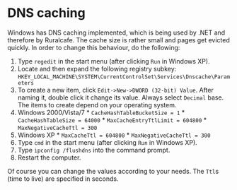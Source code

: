 # DNS caching #

Windows has DNS caching implemented, which is being used by .NET and therefore by Ruralcafe. The cache size is rather small and pages get evicted quickly. In order to change this behaviour, do the following:
  1. Type `regedit` in the start menu (after clicking `Run` in Windows XP).
  1. Locate and then expand the following registry subkey: `HKEY_LOCAL_MACHINE\SYSTEM\CurrentControlSet\Services\Dnscache\Parameters`
  1. To create a new item, click `Edit->New->DWORD (32-bit) Value`. After naming it, double click it change its value. Always select `Decimal` base. The items to create depend on your operating system.
  1. Windows 2000/Vista/7
    * `CacheHashTableBucketSize = 1`
    * `CacheHashTableSize = 64000`
    * `MaxCacheEntryTtlLimit = 604800`
    * `MaxNegativeCacheTtl = 300`
  1. Windows XP
    * `MaxCacheTtl = 604800`
    * `MaxNegativeCacheTtl = 300`
  1. Type `cmd` in the start menu (after clicking `Run` in Windows XP).
  1. Type `ipconfig /flushdns` into the command prompt.
  1. Restart the computer.

Of course you can change the values according to your needs. The `Ttl`s (time to live) are specified in seconds.